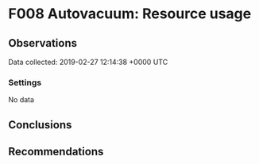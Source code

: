 # F008 Autovacuum: Resource usage #

## Observations ##
Data collected: 2019-02-27 12:14:38 +0000 UTC  
### Settings ###



No data

## Conclusions ##


## Recommendations ##

